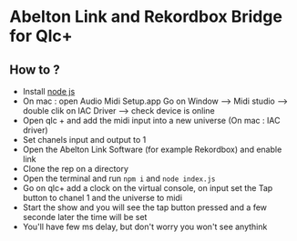 # Abelton Link and Rekordbox Bridge for Qlc+

## How to ?
- Install [node js](https://nodejs.org/en)
- On mac : open Audio Midi Setup.app Go on Window --> Midi studio --> double clik on IAC Driver --> check device is online
- Open qlc + and add the midi input into a new universe (On mac : IAC driver)
- Set chanels input and output to 1 
- Open the Abelton Link Software (for example Rekordbox) and enable link
- Clone the rep on a directory
- Open the terminal and run `npm i` and `node index.js`
- Go on qlc+ add a clock on the virtual console, on input set the Tap button to chanel 1 and the universe to midi
- Start the show and you will see the tap button pressed and a few seconde later the time will be set
- You'll have few ms delay, but don't worry you won't see anythink
